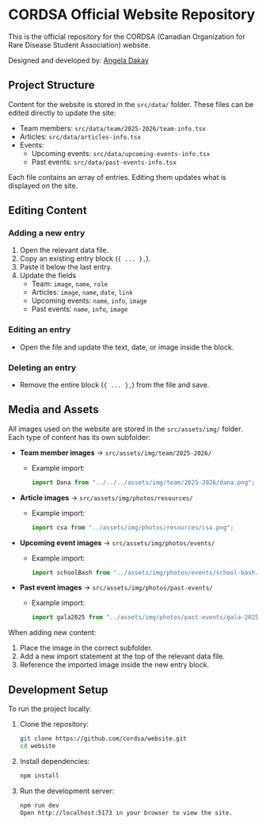 # CORDSA Official Website Repository

This is the official repository for the CORDSA (Canadian Organization for Rare Disease Student Association) website.

Designed and developed by: [Angela Dakay](https://github.com/angelcache)

## Project Structure

Content for the website is stored in the `src/data/` folder. These files can be edited directly to update the site:

- Team members: `src/data/team/2025-2026/team-info.tsx`
- Articles: `src/data/articles-info.tsx`
- Events:  
  - Upcoming events: `src/data/upcoming-events-info.tsx`  
  - Past events: `src/data/past-events-info.tsx`

Each file contains an array of entries. Editing them updates what is displayed on the site.

## Editing Content

### Adding a new entry
1. Open the relevant data file.
2. Copy an existing entry block (`{ ... },`).
3. Paste it below the last entry.
4. Update the fields
   - Team: `image`, `name`, `role`  
   - Articles: `image`, `name`, `date`, `link`  
   - Upcoming events: `name`, `info`, `image`  
   - Past events: `name`, `info`, `image`

### Editing an entry
- Open the file and update the text, date, or image inside the block.

### Deleting an entry
- Remove the entire block (`{ ... },`) from the file and save.

## Media and Assets

All images used on the website are stored in the `src/assets/img/` folder.  
Each type of content has its own subfolder:

- **Team member images** → `src/assets/img/team/2025-2026/`  
  - Example import:  
    ```ts
    import Dana from "../../../assets/img/team/2025-2026/dana.png";
    ```

- **Article images** → `src/assets/img/photos/resources/`  
  - Example import:  
    ```ts
    import csa from "../assets/img/photos/resources/csa.png";
    ```

- **Upcoming event images** → `src/assets/img/photos/events/`  
  - Example import:  
    ```ts
    import schoolBash from "../assets/img/photos/events/school-bash.png";
    ```

- **Past event images** → `src/assets/img/photos/past-events/`  
  - Example import:  
    ```ts
    import gala2025 from "../assets/img/photos/past-events/gala-2025.png";
    ```

When adding new content:
1. Place the image in the correct subfolder.  
2. Add a new import statement at the top of the relevant data file.  
3. Reference the imported image inside the new entry block.


## Development Setup

To run the project locally:

1. Clone the repository:
   ```bash
   git clone https://github.com/cordsa/website.git
   cd website

2. Install dependencies:
   ```bash
   npm install

4. Run the development server:
   ```bash
   npm run dev
   Open http://localhost:5173 in your browser to view the site.
